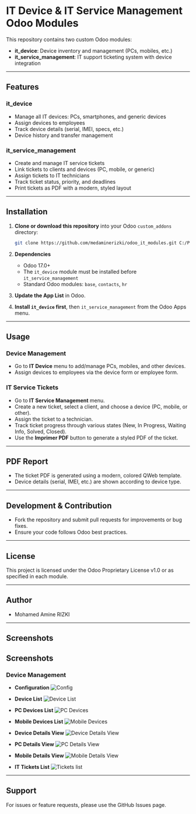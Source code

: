 # IT Device & IT Service Management Odoo Modules

This repository contains two custom Odoo modules:

- **it_device**: Device inventory and management (PCs, mobiles, etc.)
- **it_service_management**: IT support ticketing system with device integration

---

## Features

### it_device

- Manage all IT devices: PCs, smartphones, and generic devices
- Assign devices to employees
- Track device details (serial, IMEI, specs, etc.)
- Device history and transfer management

### it_service_management

- Create and manage IT service tickets
- Link tickets to clients and devices (PC, mobile, or generic)
- Assign tickets to IT technicians
- Track ticket status, priority, and deadlines
- Print tickets as PDF with a modern, styled layout

---

## Installation

1. **Clone or download this repository** into your Odoo `custom_addons` directory:

    ```sh
    git clone https://github.com/medaminerizki/odoo_it_modules.git C:/Program Files/Odoo 17.0.20250609/custom_addons/
    ```

2. **Dependencies**  
   - Odoo 17.0+
   - The `it_device` module must be installed before `it_service_management`
   - Standard Odoo modules: `base`, `contacts`, `hr`

3. **Update the App List** in Odoo.

4. **Install `it_device` first**, then `it_service_management` from the Odoo Apps menu.

---

## Usage

### Device Management

- Go to **IT Device** menu to add/manage PCs, mobiles, and other devices.
- Assign devices to employees via the device form or employee form.

### IT Service Tickets

- Go to **IT Service Management** menu.
- Create a new ticket, select a client, and choose a device (PC, mobile, or other).
- Assign the ticket to a technician.
- Track ticket progress through various states (New, In Progress, Waiting Info, Solved, Closed).
- Use the **Imprimer PDF** button to generate a styled PDF of the ticket.

---

## PDF Report

- The ticket PDF is generated using a modern, colored QWeb template.
- Device details (serial, IMEI, etc.) are shown according to device type.

---

## Development & Contribution

- Fork the repository and submit pull requests for improvements or bug fixes.
- Ensure your code follows Odoo best practices.

---

## License

This project is licensed under the Odoo Proprietary License v1.0 or as specified in each module.

---

## Author

- Mohamed Amine RIZKI

---

## Screenshots

## Screenshots

### Device Management

- **Configuration**
  ![Config](images/1ad.PNG)

- **Device List**
  ![Device List](images/1dev.PNG)

- **PC Devices List**
  ![PC Devices](images/1pc.PNG)

- **Mobile Devices List**
  ![Mobile Devices](images/1mobile.PNG)

- **Device Details View**
  ![Device Details View](images/2dev.PNG)

- **PC Details View**
  ![PC Details View](images/2pc.PNG)

- **Mobile Details View**
  ![Mobile Details View](images/2mobile.PNG)

- **IT Tickets List**
  ![Tickets list](images/tickets.png)



---

## Support

For issues or feature requests, please use the GitHub Issues page.
